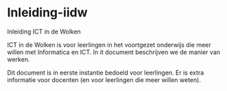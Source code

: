 Inleiding-iidw
==============

Inleiding ICT in de Wolken

ICT in de Wolken is voor leerlingen in het voortgezet onderwijs die meer willen met Informatica en ICT. In it document beschrijven we de manier van werken.

Dit document is in eerste instantie bedoeld voor leerlingen. Er is extra informatie voor docenten (en voor leerlingen die meer willen weten).

